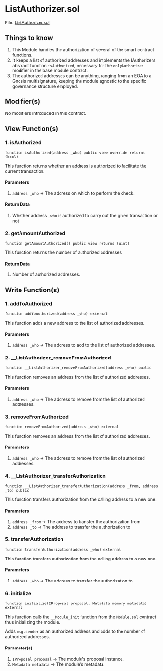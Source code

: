 # ListAuthorizer.sol
File: [ListAuthorizer.sol](../../src/modules/governance/ListAuthorizer.sol)

## Things to know

1. This Module handles the authorization of several of the smart contract functions.
2. It keeps a list of authorized addresses and implements the IAuthorizers abstract function `isAuthorized`, necessary for the `onlyAuthorized` modifier in the base module contract.
3. The authorized addresses can be anything, ranging from an EOA to a Gnosis multisignature, keeping the module agnostic to the specific governance structure employed.

## Modifier(s)

No modifiers introduced in this contract.

## View Function(s)

### 1. isAuthorized

`function isAuthorized(address _who) public view override returns (bool)`

This function returns whether an address is authorized to facilitate the current transaction.

#### Parameters

1. `address _who` -> The address on which to perform the check.

#### Return Data

1. Whether address `_who` is authorized to carry out the given transaction or not

### 2. getAmountAuthorized

`function getAmountAuthorized() public view returns (uint)`

This function returns the number of authorized addresses

#### Return Data

1. Number of authorized addresses.

## Write Function(s)

### 1. addToAuthorized

`function addToAuthorized(address _who) external`

This function adds a new address to the list of authorized addresses.

#### Parameters

1. `address _who` -> The address to add to the list of authorized addresses.

### 2. __ListAuthorizer_removeFromAuthorized

`function __ListAuthorizer_removeFromAuthorized(address _who) public`

This function removes an address from the list of authorized addresses.

#### Parameters

1. `address _who` -> The address to remove from the list of authorized addresses.

### 3. removeFromAuthorized

`function removeFromAuthorized(address _who) external`

This function removes an address from the list of authorized addresses.

#### Parameters

1. `address _who` -> The address to remove from the list of authorized addresses.

### 4. __ListAuthorizer_transferAuthorization

`function __ListAuthorizer_transferAuthorization(address _from, address _to) public`

This function transfers authorization from the calling address to a new one.

#### Parameters

1. `address _from` -> The address to transfer the authorization from
2. `address _to` -> The address to transfer the authorization to

### 5. transferAuthorization

`function transferAuthorization(address _who) external`

This function transfers authorization from the calling address to a new one.

#### Parameters

1. `address _who` -> The address to transfer the authorization to

### 6. initialize

`function initialize(IProposal proposal, Metadata memory metadata) external`

This function calls the `__Module_init` function from the `Module.sol` contract thus initializing the module. 

Adds `msg.sender` as an authorized address and adds to the number of authorized addresses.

#### Parameter(s)

1. `IProposal proposal` -> The module's proposal instance.
2. `Metadata metadata` -> The module's metadata.
